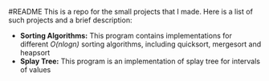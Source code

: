 #README
This is a repo for the small projects that I made.
Here is a list of such projects and a brief description:
* **Sorting Algorithms:** This program contains implementations for different *O(nlogn)* sorting algorithms, including quicksort, mergesort and heapsort
* **Splay Tree:** This program is an implementation of splay tree for intervals of values

